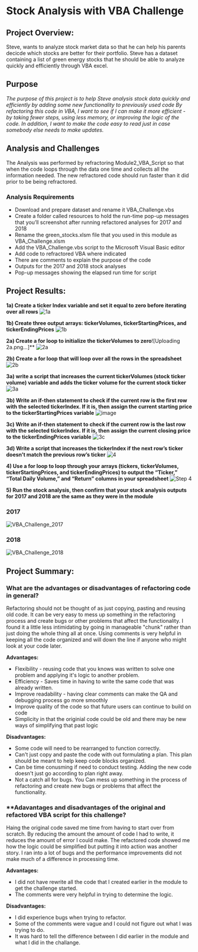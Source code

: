 # Stock Analysis with VBA Challenge

## Project Overview:

Steve, wants to analyze stock market data so that he can help his parents decicde which stocks are better for their portfolio. Steve has a dataset containing a list of green energy stocks that he should be able to analyze quickly and efficiently through VBA excel. 

## Purpose 
*The purpose of this project is to help Steve analysis stock data quickly and efficiently by adding some new functionality to previously used code  By refactoring this code in VBA, I want to see if I can make it more efficient - by taking fewer steps, using less memory, or improving the logic of the code.  In addition, I want to make the code easy to read just in case somebody else needs to make updates.*

## Analysis and Challenges
The Analysis was performed by refractoring Module2_VBA_Script so that when the code loops through the data one time and collects all the information needed. The new refractored code should run faster than it did prior to be being refractored. 

### Analysis Requirements

- Download and prepare dataset and rename it VBA_Challenge.vbs
- Create a folder called resources to hold the run-time pop-up messages that you’ll screenshot after running refactored analyses for 2017 and 2018
- Rename the green_stocks.xlsm file that you used in this module as VBA_Challenge.xlsm
- Add the VBA_Challenge.vbs script to the Microsoft Visual Basic editor
- Add code to refractored VBA where indicated
- There are comments to explain the purpose of the code
- Outputs for the 2017 and 2018 stock analyses
- Pop-up messages showing the elapsed run time for script

## Project Results:

**1a) Create a ticker Index variable and set it equal to zero before iterating over all rows**
![1a](https://user-images.githubusercontent.com/36451701/116830468-570fa380-ab78-11eb-809f-01c711581e3a.png)

**1b) Create three output arrays: tickerVolumes, tickerStartingPrices, and tickerEndingPrices**
![1b](https://user-images.githubusercontent.com/36451701/116830575-43187180-ab79-11eb-94db-b9cc3e3f7786.png)

**2a) Create a for loop to initialize the tickerVolumes to zero**![Uploading 2a.png…]**
![2a](https://user-images.githubusercontent.com/36451701/116830616-807cff00-ab79-11eb-9144-ae5b12f24f9f.png)

**2b) Create a for loop that will loop over all the rows in the spreadsheet**
![2b](https://user-images.githubusercontent.com/36451701/116830895-698adc80-ab7a-11eb-99da-923d15a26190.png)

**3a) write a script that increases the current tickerVolumes (stock ticker volume) variable and adds the ticker volume for the current stock ticker**
![3a](https://user-images.githubusercontent.com/36451701/116830923-8c1cf580-ab7a-11eb-9168-c17116c30f0f.png)

**3b) Write an if-then statement to check if the current row is the first row with the selected tickerIndex. If it is, then assign the current starting price to the tickerStartingPrices variable**
![image](https://user-images.githubusercontent.com/36451701/116830942-a7880080-ab7a-11eb-807e-764b57cce9e3.png)

**3c) Write an if-then statement to check if the current row is the last row with the selected tickerIndex. If it is, then assign the current closing price to the tickerEndingPrices variable**
![3c](https://user-images.githubusercontent.com/36451701/116830978-d00ffa80-ab7a-11eb-9eea-3a3966f7e568.png)

**3d) Write a script that increases the tickerIndex if the next row’s ticker doesn’t match the previous row’s ticker**
![4](https://user-images.githubusercontent.com/36451701/116831067-401e8080-ab7b-11eb-9439-36b42ff0bffe.png)

**4) Use a for loop to loop through your arrays (tickers, tickerVolumes, tickerStartingPrices, and tickerEndingPrices) to output the “Ticker,” “Total Daily Volume,” and “Return” columns in your spreadsheet**
![Step 4](https://user-images.githubusercontent.com/36451701/116831184-cd61d500-ab7b-11eb-9d5d-38c404db1fb7.png)

**5) Run the stock analysis, then confirm that your stock analysis outputs for 2017 and 2018 are the same as they were in the module**

### 2017
![VBA_Challenge_2017](https://user-images.githubusercontent.com/36451701/116831624-89240400-ab7e-11eb-811c-0c28129eea9e.png)

### 2018
![VBA_Challenge_2018](https://user-images.githubusercontent.com/36451701/116831647-9e009780-ab7e-11eb-98ea-80c4c19fbb95.png)


## Project Summary:

### **What are the advantages or disadvantages of refactoring code in general?**

Refactoring should not be thought of as just copying, pasting and reusing old code.  It can be very easy to mess up something in the refactoring process and create bugs or other problems that affect the functionality.  I found it a little less intimidating by going in manageable "chunk" rather than just doing the whole thing all at once.  Using comments is very helpful in keeping all the code organized and will down the line if anyone who might look at your code later.

**Advantages:**
- Flexibility - reusing code that you knows was written to solve one problem and applying it's logic to another problem. 
- Efficiency - Saves time in having to write the same code that was already written.
- Improve readability - having clear comments can make the QA and debugging process go more smoothly 
- Improve quality of the code so that future users can continue to build on code 
- Simplicity in that the originial code could be old and there may be new ways of simplifying that past logic

**Disadvantages:**
- Some code will need to be rearranged to function correctly. 
- Can't just copy and paste the code with out formulating a plan. This plan should be meant to help keep code blocks organized.
- Can be time conusming if need to conduct testing.  Adding the new code doesn't just go according to plan right away. 
- Not a catch all for bugs.  You Can mess up something in the process of refactoring and create new bugs or problems that affect the functionality. 

### **Adavantages and disadvantages of the original and refactored VBA script for this challenge?

Haing the original code saved me time from having to start over from scratch.  By reducing the amount the amount of code I had to write, it reduces the amount of error I could make.  The refactored code showed me how the logic could be simplified but putting it into action was another story. I ran into a lot of bugs and the performance improvements did not make much of a difference in processing time. 

**Advantages:**
- I did not have rewrite all the code that I created earlier in the module to get the challenge started. 
- The comments were very helpful in trying to determine the logic.

**Disadvantages:**
- I did experience bugs when trying to refactor.
- Some of the comments were vague and I could not figure out what I was trying to do. 
- It was hard to tell the difference between I did earlier in the module and what I did in the challange. 






































